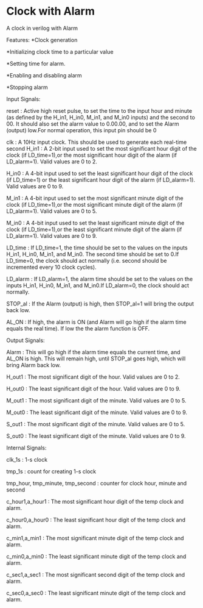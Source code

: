 # Clock with Alarm
A clock in verilog with Alarm

Features:
*Clock generation

*Initializing clock time to a particular value

*Setting time for alarm.

*Enabling and disabling alarm

*Stopping alarm






Input Signals:

reset : Active high reset pulse, to set the time to the input hour and minute (as defined by the H_in1, H_in0, M_in1, and M_in0 inputs) and the second to 00. It should also set the alarm value to 0.00.00, and to set the Alarm (output) low.For normal operation, this input pin should be 0

clk : A 10Hz input clock. This should be used to generate each real-time second
H_in1 : A 2-bit input used to set the most significant hour digit of the clock (if LD_time=1),or the most significant hour digit of the alarm (if LD_alarm=1). Valid values are 0 to 2.

H_in0 : A 4-bit input used to set the least significant hour digit of the clock (if LD_time=1) or the least significant hour digit of the alarm (if LD_alarm=1). Valid values are 0 to 9.

M_in1 : A 4-bit input used to set the most significant minute digit of the clock (if LD_time=1),or the most significant minute digit of the alarm (if LD_alarm=1). Valid values are 0 to 5.

M_in0 : A 4-bit input used to set the least significant minute digit of the clock (if LD_time=1),or the least significant minute digit of the alarm (if LD_alarm=1). Valid values are 0 to 9.

LD_time :  If LD_time=1, the time should be set to the values on the inputs H_in1, H_in0, M_in1, and M_in0. The second time should be set to 0.If LD_time=0, the clock should act normally (i.e. second should be incremented every 10 clock cycles).

LD_alarm : If LD_alarm=1, the alarm time should be set to the values on the inputs H_in1, H_in0, M_in1, and M_in0.If LD_alarm=0, the clock should act normally. 

STOP_al : If the Alarm (output) is high, then STOP_al=1 will bring the output back low. 

AL_ON : If high, the alarm is ON (and Alarm will go high if the alarm time equals the real time). If low the the alarm function is OFF. 


Output Signals:

Alarm : This will go high if the alarm time equals the current time, and AL_ON is high. This will remain high, until STOP_al goes high, which will bring Alarm back low.

H_out1 :  The most significant digit of the hour. Valid values are 0 to 2. 

H_out0 : The least significant digit of the hour. Valid values are 0 to 9. 

M_out1 : The most significant digit of the minute. Valid values are 0 to 5.

M_out0 : The least significant digit of the minute. Valid values are 0 to 9.

S_out1 : The most significant digit of the minute. Valid values are 0 to 5.

 S_out0 : The least significant digit of the minute. Valid values are 0 to 9.

Internal Signals:

clk_1s : 1-s clock

tmp_1s : count for creating 1-s clock 

tmp_hour, tmp_minute, tmp_second : counter for clock hour, minute and second

c_hour1,a_hour1 : The most significant hour digit of the temp clock and alarm.

c_hour0,a_hour0 : The least significant hour digit of the temp clock and alarm.

c_min1,a_min1 : The most significant minute digit of the temp clock and alarm.

c_min0,a_min0 : The least significant minute digit of the temp clock and alarm.

c_sec1,a_sec1 : The most significant second digit of the temp clock and alarm.

c_sec0,a_sec0 : The least significant minute digit of the temp clock and alarm.

